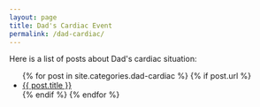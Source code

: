 ```yaml
---
layout: page
title: Dad's Cardiac Event
permalink: /dad-cardiac/
---
```


Here is a list of posts about Dad's cardiac situation:

<ul>
  {% for post in site.categories.dad-cardiac %}
    {% if post.url %}
        <li><a href="{{ post.url }}">{{ post.title }}</a></li>
    {% endif %}
  {% endfor %}
</ul>
